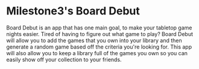 # Milestone3's Board Debut

Board Debut is an app that has one main goal, to make your tabletop game nights easier. Tired of having to figure out what game to play? Board Debut will allow you to add the games that you own into your library and then generate a random game based off the criteria you're looking for. This app will also allow you to keep a library full of the games you own so you can easily show off your collection to your friends.
